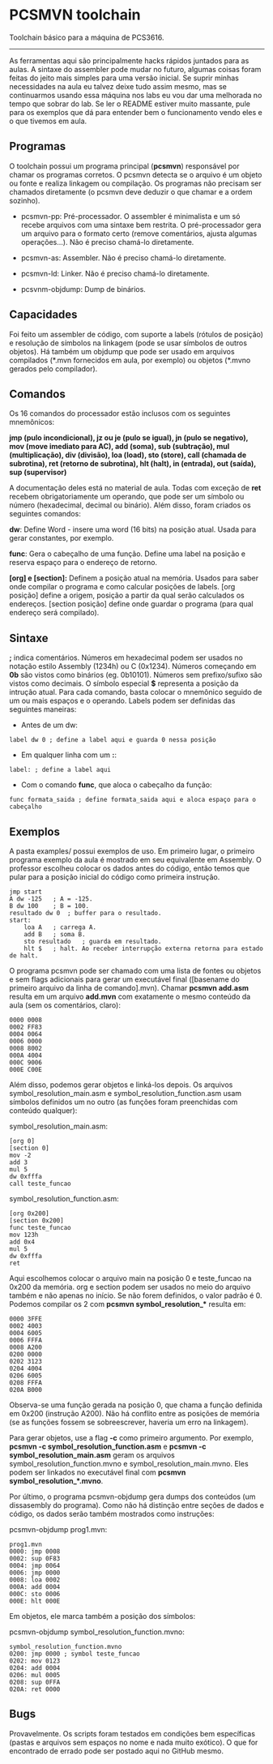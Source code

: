 # PCSMVN toolchain

Toolchain básico para a máquina de PCS3616.

---

As ferramentas aqui são principalmente hacks rápidos juntados para as aulas. A
sintaxe do assembler pode mudar no futuro, algumas coisas foram feitas do jeito
mais simples para uma versão inicial. Se suprir minhas necessidades na aula eu
talvez deixe tudo assim mesmo, mas se continuarmos usando essa máquina nos labs
eu vou dar uma melhorada no tempo que sobrar do lab. Se ler o README estiver
muito massante, pule para os exemplos que dá para entender bem o funcionamento
vendo eles e o que tivemos em aula.

## Programas

O toolchain possui um programa principal (**pcsmvn**) responsável por chamar os
programas corretos. O pcsmvn detecta se o arquivo é um objeto ou fonte e realiza
linkagem ou compilação. Os programas não precisam ser chamados diretamente (o
pcsmvn deve deduzir o que chamar e a ordem sozinho).

* pcsmvn-pp: Pré-processador. O assembler é minimalista e um só recebe arquivos
com uma sintaxe bem restrita. O pré-processador gera um arquivo para o formato
certo (remove comentários, ajusta algumas operações...). Não é preciso chamá-lo
diretamente.

* pcsmvn-as: Assembler. Não é preciso chamá-lo diretamente.

* pcsmvn-ld: Linker. Não é preciso chamá-lo diretamente.

* pcsvnm-objdump: Dump de binários.

## Capacidades

Foi feito um assembler de código, com suporte a labels (rótulos de posição) e
resolução de símbolos na linkagem (pode se usar símbolos de outros objetos). Há
também um objdump que pode ser usado em arquivos compilados (\*.mvn fornecidos em
aula, por exemplo) ou objetos (\*.mvno gerados pelo compilador).

## Comandos

Os 16 comandos do processador estão inclusos com os seguintes mnemônicos:

**jmp (pulo incondicional), jz ou je (pulo se igual), jn (pulo se negativo),
mov (move imediato para AC), add (soma), sub (subtração), mul (multiplicação),
div (divisão), loa (load), sto (store), call (chamada de subrotina),
ret (retorno de subrotina), hlt (halt), in (entrada), out (saída),
sup (supervisor)**

A documentação deles está no material de aula. Todas com exceção de **ret**
recebem obrigatoriamente um operando, que pode ser um símbolo ou número
(hexadecimal, decimal ou binário). Além disso, foram criados os seguintes
comandos:

**dw**: Define Word - insere uma word (16 bits) na posição atual. Usada para
gerar constantes, por exemplo.

**func**: Gera o cabeçalho de uma função. Define uma label na posição e reserva
espaço para o endereço de retorno.

**[org] e [section]:** Definem a posição atual na memória. Usados para saber
onde compilar o programa e como calcular posições de labels. [org posição]
define a origem, posição a partir da qual serão calculados os endereços.
[section posição] define onde guardar o programa (para qual endereço será
compilado).

## Sintaxe

**;** indica comentários. Números em hexadecimal podem ser usados no notação
estilo Assembly (1234h) ou C (0x1234). Números começando em **0b** são vistos
como binários (eg. 0b10101). Números sem prefixo/sufixo são vistos como decimais.
O símbolo especial **$** representa a posição da intrução atual. Para cada
comando, basta colocar o mnemônico seguido de um ou mais espaços e o operando.
Labels podem ser definidas das seguintes maneiras:

* Antes de um dw:
```
label dw 0 ; define a label aqui e guarda 0 nessa posição
```

* Em qualquer linha com um **:**:
```
label: ; define a label aqui
```

* Com o comando **func**, que aloca o cabeçalho da função:
```
func formata_saida ; define formata_saida aqui e aloca espaço para o cabeçalho
```

## Exemplos

A pasta examples/ possui exemplos de uso. Em primeiro lugar, o primeiro programa
exemplo da aula é mostrado em seu equivalente em Assembly. O professor escolheu
colocar os dados antes do código, então temos que pular para a posição inicial
do código como primeira instrução.

```
jmp start
A dw -125	; A = -125.
B dw 100	; B = 100.
resultado dw 0	; buffer para o resultado.
start:
	loa A	; carrega A.
	add B	; soma B.
	sto resultado	; guarda em resultado.
	hlt $	; halt. Ao receber interrupção externa retorna para estado de halt.

```

O programa pcsmvn pode ser chamado com uma lista de fontes ou objetos e sem
flags adicionais para gerar um executável final ([basename do primeiro arquivo da
linha de comando].mvn). Chamar **pcsmvn add.asm** resulta em um arquivo **add.mvn**
com exatamente o mesmo conteúdo da aula (sem os comentários, claro):

```
0000 0008
0002 FF83
0004 0064
0006 0000
0008 8002
000A 4004
000C 9006
000E C00E
```

Além disso, podemos gerar objetos e linká-los depois. Os arquivos
symbol_resolution_main.asm e symbol_resolution_function.asm usam símbolos
definidos um no outro (as funções foram preenchidas com conteúdo qualquer):

symbol_resolution_main.asm:
```
[org 0]
[section 0]
mov -2
add 3
mul 5
dw 0xfffa
call teste_funcao
```

symbol_resolution_function.asm:
```
[org 0x200]
[section 0x200]
func teste_funcao
mov 123h
add 0x4
mul 5
dw 0xfffa
ret
```

Aqui escolhemos colocar o arquivo main na posição 0 e teste_funcao na 0x200 da
memória. org e section podem ser usados no meio do arquivo também e não apenas
no início. Se não forem definidos, o valor padrão é 0. Podemos compilar os 2 com
**pcsmvn symbol\_resolution\_\*** resulta em:

```
0000 3FFE
0002 4003
0004 6005
0006 FFFA
0008 A200
0200 0000
0202 3123
0204 4004
0206 6005
0208 FFFA
020A B000
```

Observa-se uma função gerada na posição 0, que chama a função definida em 0x200
(instrução A200). Não há conflito entre as posições de memória (se as funções
fossem se sobreescrever, haveria um erro na linkagem).

Para gerar objetos, use a flag **-c** como primeiro argumento. Por exemplo,
**pcsmvn -c symbol\_resolution\_function.asm** e
**pcsmvn -c symbol\_resolution\_main.asm** geram os arquivos
symbol_resolution_function.mvno e symbol_resolution_main.mvno. Eles podem ser
linkados no executável final com **pcsmvn symbol\_resolution\_\*.mvno**.

Por último, o programa pcsmvn-objdump gera dumps dos conteúdos (um dissasembly
do programa). Como não há distinção entre seções de dados e código, os dados
serão também mostrados como instruções:

pcsmvn-objdump prog1.mvn:
```
prog1.mvn
0000: jmp 0008
0002: sup 0F83
0004: jmp 0064
0006: jmp 0000
0008: loa 0002
000A: add 0004
000C: sto 0006
000E: hlt 000E
```

Em objetos, ele marca também a posição dos símbolos:

pcsmvn-objdump symbol_resolution_function.mvno:
```
symbol_resolution_function.mvno
0200: jmp 0000 ; symbol teste_funcao
0202: mov 0123
0204: add 0004
0206: mul 0005
0208: sup 0FFA
020A: ret 0000
```

## Bugs

Provavelmente. Os scripts foram testados em condições bem específicas (pastas e
arquivos sem espaços no nome e nada muito exótico). O que for encontrado de
errado pode ser postado aqui no GitHub mesmo.
